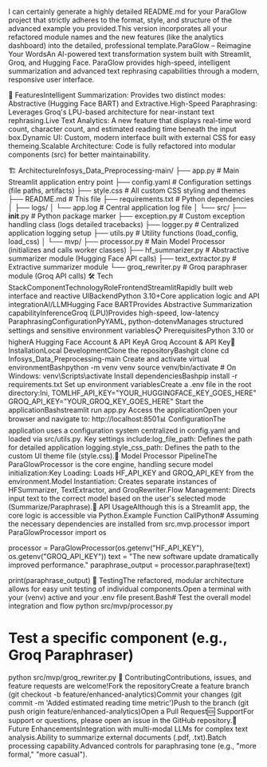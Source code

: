 I can certainly generate a highly detailed README.md for your ParaGlow project that strictly adheres to the format, style, and structure of the advanced example you provided.This version incorporates all your refactored module names and the new features (like the analytics dashboard) into the detailed, professional template.ParaGlow – Reimagine Your WordsAn AI-powered text transformation system built with Streamlit, Groq, and Hugging Face. ParaGlow provides high-speed, intelligent summarization and advanced text rephrasing capabilities through a modern, responsive user interface.

🚀 FeaturesIntelligent Summarization: Provides two distinct modes: Abstractive (Hugging Face BART) and Extractive.High-Speed Paraphrasing: Leverages Groq's LPU-based architecture for near-instant text rephrasing.Live Text Analytics: A new feature that displays real-time word count, character count, and estimated reading time beneath the input box.Dynamic UI: Custom, modern interface built with external CSS for easy themeing.Scalable Architecture: Code is fully refactored into modular components (src) for better maintainability.

🏗️ ArchitectureInfosys_Data_Preprocessing-main/
├── app.py                          # Main Streamlit application entry point
├── config.yaml                     # Configuration settings (file paths, artifacts)
├── style.css                       # All custom CSS styling and themes
├── README.md                       # This file
├── requirements.txt                # Python dependencies
│
├── logs/
│   └── app.log                     # Central application log file
│
└── src/
    ├── __init__.py                 # Python package marker
    ├── exception.py                # Custom exception handling class (logs detailed tracebacks)
    ├── logger.py                   # Centralized application logging setup
    ├── utils.py                    # Utility functions (load_config, load_css)
    │
    └── mvp/
        ├── processor.py            # Main Model Processor (initializes and calls worker classes)
        ├── hf_summarizer.py        # Abstractive summarizer module (Hugging Face API calls)
        ├── text_extractor.py       # Extractive summarizer module
        └── groq_rewriter.py        # Groq paraphraser module (Groq API calls)
🛠️ Tech StackComponentTechnologyRoleFrontendStreamlitRapidly built web interface and reactive UIBackendPython 3.10+Core application logic and API integrationAI/LLMHugging Face BARTProvides Abstractive Summarization capabilityInferenceGroq (LPU)Provides high-speed, low-latency ParaphrasingConfigurationPyYAML, python-dotenvManages structured settings and sensitive environment variables📋 PrerequisitesPython 3.10 or higherA Hugging Face Account & API KeyA Groq Account & API Key🔧 InstallationLocal DevelopmentClone the repositoryBashgit clone <your-repository-url>
cd Infosys_Data_Preprocessing-main
Create and activate virtual environmentBashpython -m venv venv
source venv/bin/activate  # On Windows: venv\Scripts\activate
Install dependenciesBashpip install -r requirements.txt
Set up environment variablesCreate a .env file in the root directory:Ini, TOMLHF_API_KEY="YOUR_HUGGINGFACE_KEY_GOES_HERE"
GROQ_API_KEY="YOUR_GROQ_KEY_GOES_HERE"
Start the applicationBashstreamlit run app.py
Access the applicationOpen your browser and navigate to: http://localhost:8501📊 ConfigurationThe application uses a configuration system centralized in config.yaml and loaded via src/utils.py. Key settings include:log_file_path: Defines the path for detailed application logging.style_css_path: Defines the path to the custom UI theme file (style.css).🔄 Model Processor PipelineThe ParaGlowProcessor is the core engine, handling secure model initialization:Key Loading: Loads HF_API_KEY and GROQ_API_KEY from the environment.Model Instantiation: Creates separate instances of HFSummarizer, TextExtractor, and GroqRewriter.Flow Management: Directs input text to the correct model based on the user's selected mode (Summarize/Paraphrase).🤖 API UsageAlthough this is a Streamlit app, the core logic is accessible via Python.Example Function CallPython# Assuming the necessary dependencies are installed
from src.mvp.processor import ParaGlowProcessor
import os

processor = ParaGlowProcessor(os.getenv("HF_API_KEY"), os.getenv("GROQ_API_KEY"))
text = "The new software update dramatically improved performance."
paraphrase_output = processor.paraphrase(text)

print(paraphrase_output)
🧪 TestingThe refactored, modular architecture allows for easy unit testing of individual components.Open a terminal with your (venv) active and your .env file present.Bash# Test the overall model integration and flow
python src/mvp/processor.py

# Test a specific component (e.g., Groq Paraphraser)
python src/mvp/groq_rewriter.py
🤝 ContributingContributions, issues, and feature requests are welcome!Fork the repositoryCreate a feature branch (git checkout -b feature/enhanced-analytics)Commit your changes (git commit -m 'Added estimated reading time metric')Push to the branch (git push origin feature/enhanced-analytics)Open a Pull Request🆘 SupportFor support or questions, please open an issue in the GitHub repository.🔮 Future EnhancementsIntegration with multi-modal LLMs for complex text analysis.Ability to summarize external documents (.pdf, .txt).Batch processing capability.Advanced controls for paraphrasing tone (e.g., "more formal," "more casual").